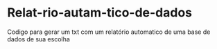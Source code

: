# Relat-rio-autam-tico-de-dados
Codigo para gerar um txt com um relatório automatico de uma base de dados de sua escolha
